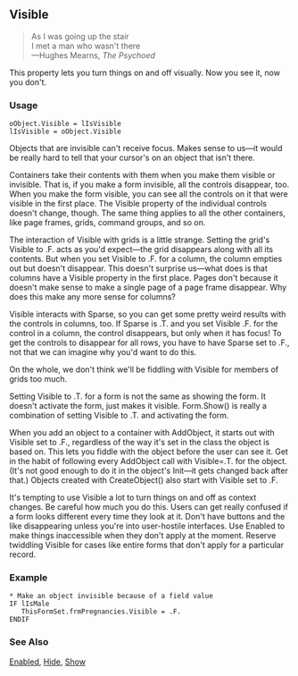 ## Visible

>As I was going up the stair<br>
 I met a man who wasn't there<br>
 &mdash;Hughes Mearns, *The Psychoed*

This property lets you turn things on and off visually. Now you see it, now you don't. 

### Usage

```foxpro
oObject.Visible = lIsVisible
lIsVisible = oObject.Visible
```

Objects that are invisible can't receive focus. Makes sense to us&mdash;it would be really hard to tell that your cursor's on an object that isn't there.

Containers take their contents with them when you make them visible or invisible. That is, if you make a form invisible, all the controls disappear, too. When you make the form visible, you can see all the controls on it that were visible in the first place. The Visible property of the individual controls doesn't change, though. The same thing applies to all the other containers, like page frames, grids, command groups, and so on.

The interaction of Visible with grids is a little strange. Setting the grid's Visible to .F. acts as you'd expect&mdash;the grid disappears along with all its contents. But when you set Visible to .F. for a column, the column empties out but doesn't disappear. This doesn't surprise us&mdash;what does is that columns have a Visible property in the first place. Pages don't because it doesn't make sense to make a single page of a page frame disappear. Why does this make any more sense for columns?

Visible interacts with Sparse, so you can get some pretty weird results with the controls in columns, too. If Sparse is .T. and you set Visible .F. for the control in a column, the control disappears, but only when it has focus! To get the controls to disappear for all rows, you have to have Sparse set to .F., not that we can imagine why you'd want to do this.

On the whole, we don't think we'll be fiddling with Visible for members of grids too much.

Setting Visible to .T. for a form is not the same as showing the form. It doesn't activate the form, just makes it visible. Form.Show() is really a combination of setting Visible to .T. and activating the form.

When you add an object to a container with AddObject, it starts out with Visible set to .F., regardless of the way it's set in the class the object is based on. This lets you fiddle with the object before the user can see it. Get in the habit of following every AddObject call with Visible=.T. for the object. (It's not good enough to do it in the object's Init&mdash;it gets changed back after that.) Objects created with CreateObject() also start with Visible set to .F.

It's tempting to use Visible a lot to turn things on and off as context changes. Be careful how much you do this. Users can get really confused if a form looks different every time they look at it. Don't have buttons and the like disappearing unless you're into user-hostile interfaces. Use Enabled to make things inaccessible when they don't apply at the moment. Reserve twiddling Visible for cases like entire forms that don't apply for a particular record.

### Example

```foxpro
* Make an object invisible because of a field value
IF lIsMale
   ThisFormSet.frmPregnancies.Visible = .F.
ENDIF
```
### See Also

[Enabled](s4g360.md), [Hide](s4g601.md), [Show](s4g601.md)